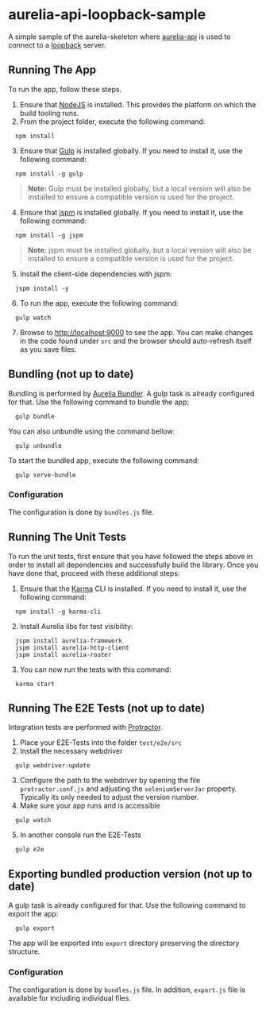 # aurelia-api-loopback-sample

A simple sample of the aurelia-skeleton where [aurelia-api](https://github.com/SpoonX/aurelia-api) is used to connect to a [loopback](http://loopback.io/) server.

## Running The App

To run the app, follow these steps.

1. Ensure that [NodeJS](http://nodejs.org/) is installed. This provides the platform on which the build tooling runs.
2. From the project folder, execute the following command:

```shell
  npm install
```

3. Ensure that [Gulp](http://gulpjs.com/) is installed globally. If you need to install it, use the following command:

```shell
  npm install -g gulp
```

  > **Note:** Gulp must be installed globally, but a local version will also be installed to ensure a compatible version is used for the project.

4. Ensure that [jspm](http://jspm.io/) is installed globally. If you need to install it, use the following command:

```shell
  npm install -g jspm
```

>   **Note:** jspm must be installed globally, but a local version will also be installed to ensure a compatible version is used for the project.

5. Install the client-side dependencies with jspm:

```shell
  jspm install -y
```

6. To run the app, execute the following command:

```shell
  gulp watch
```

7. Browse to [http://localhost:9000](http://localhost:9000) to see the app. You can make changes in the code found under `src` and the browser should auto-refresh itself as you save files.

## Bundling (not up to date)

Bundling is performed by [Aurelia Bundler](http://github.com/aurelia/bundler). A gulp task is already configured for that. Use the following command to bundle the app:

  ```shell
    gulp bundle
  ```

You can also unbundle using the command bellow:

  ```shell
    gulp unbundle
  ```

To start the bundled app, execute the following command:

  ```shell
    gulp serve-bundle
  ```

### Configuration

The configuration is done by ```bundles.js``` file.

## Running The Unit Tests

To run the unit tests, first ensure that you have followed the steps above in order to install all dependencies and successfully build the library. Once you have done that, proceed with these additional steps:

1. Ensure that the [Karma](http://karma-runner.github.io/) CLI is installed. If you need to install it, use the following command:

```shell
  npm install -g karma-cli
  ```

2. Install Aurelia libs for test visibility:

```shell
  jspm install aurelia-framework
  jspm install aurelia-http-client
  jspm install aurelia-router
  ```

3. You can now run the tests with this command:

```shell
  karma start
  ```

## Running The E2E Tests (not up to date)

Integration tests are performed with [Protractor](http://angular.github.io/protractor/#/).

1. Place your E2E-Tests into the folder ```test/e2e/src```
2. Install the necessary webdriver

```shell
  gulp webdriver-update
  ```

3. Configure the path to the webdriver by opening the file ```protractor.conf.js``` and adjusting the ```seleniumServerJar``` property. Typically its only needed to adjust the version number.
4. Make sure your app runs and is accessible

```shell
  gulp watch
  ```

5. In another console run the E2E-Tests

```shell
  gulp e2e
  ```

## Exporting bundled production version (not up to date)

A gulp task is already configured for that. Use the following command to export the app:

  ```shell
    gulp export
  ```

The app will be exported into ```export``` directory preserving the directory structure.

### Configuration

The configuration is done by ```bundles.js``` file.
In addition, ```export.js``` file is available for including individual files.
